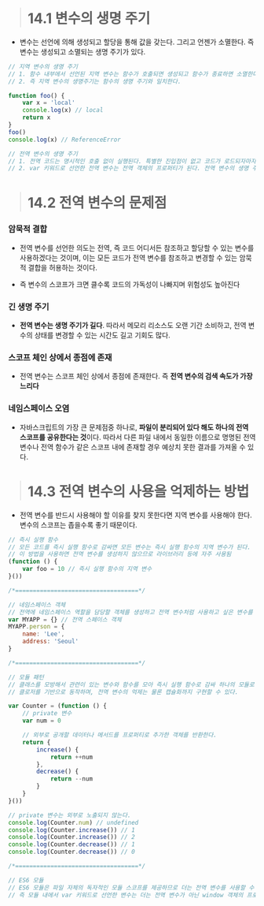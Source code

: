 > # 14.1 변수의 생명 주기

- 변수는 선언에 의해 생성되고 할당을 통해 값을 갖는다. 그리고 언젠가 소멸한다. 즉 변수는 생성되고 소멸되는 생명 주기가 있다.

```javascript
// 지역 변수의 생명 주기
// 1. 함수 내부에서 선언된 지역 변수는 함수가 호출되면 생성되고 함수가 종료하면 소멸한다
// 2. 즉 지역 변수의 생명주기는 함수의 생명 주기와 일치한다.

function foo() {
    var x = 'local'
    console.log(x) // local
    return x
}
foo()
console.log(x) // ReferenceError

// 전역 변수의 생명 주기
// 1. 전역 코드는 명시적인 호출 없이 실행된다. 특별한 진입점이 없고 코드가 로드되자마자 곧바로 해석되고 실행, 마지막 문이 실행되어 더 이상 실행할 문이 없을때 종료
// 2. var 키워드로 선언한 전역 변수는 전역 객체의 프로퍼티가 된다. 전역 변수의 생명 주기는 전역 객체의 생명 주기와 일치한다
```

> # 14.2 전역 변수의 문제점

### 암묵적 결합

- 전역 변수를 선언한 의도는 전역, 즉 코드 어디서든 참조하고 할당할 수 있는 변수를 사용하겠다는 것이며, 이는 모든 코드가 전역 변수를 참조하고 변경할 수 있는 암묵적 결합을 허용하는 것이다.

- 즉 변수의 스코프가 크면 클수록 코드의 가독성이 나빠지며 위험성도 높아진다

### 긴 생명 주기

- **전역 변수는 생명 주기가 길다**. 따라서 메모리 리소스도 오랜 기간 소비하고, 전역 변수의 상태를 변경할 수 있는 시간도 길고 기회도 많다.

### 스코프 체인 상에서 종점에 존재

- 전역 변수는 스코프 체인 상에서 종점에 존재한다. 즉 **전역 변수의 검색 속도가 가장 느리다**

### 네임스페이스 오염

- 자바스크립트의 가장 큰 문제점중 하나로, **파일이 분리되어 있다 해도 하나의 전역 스코프를 공유한다는 것**이다. 따라서 다른 파일 내에서 동일한 이름으로 명명된 전역 변수나 전역 함수가 같은 스코프 내에 존재할 경우 예상치 못한 결과를 가져올 수 있다.

> # 14.3 전역 변수의 사용을 억제하는 방법

- 전역 변수를 반드시 사용해야 할 이유를 찾지 못한다면 지역 변수를 사용해야 한다. 변수의 스코프는 좁을수록 좋기 때문이다.

```javascript
// 즉시 실행 함수
// 모든 코드를 즉시 실행 함수로 감싸면 모든 변수는 즉시 실행 함수의 지역 변수가 된다.
// 이 방법을 사용하면 전역 변수를 생성하지 않으므로 라이브러리 등에 자주 사용됨
(function () {
    var foo = 10 // 즉시 실행 함수의 지역 변수
}())

/*===================================*/

// 네임스페이스 객체
// 전역에 네임스페이스 역할을 담당할 객체를 생성하고 전역 변수처럼 사용하고 싶은 변수를 프로퍼티로 추가하는 방법
var MYAPP = {} // 전역 스페이스 객체
MYAPP.person = {
    name: 'Lee',
    address: 'Seoul'
}

/*===================================*/

// 모듈 패턴
// 클래스를 모방해서 관련이 있는 변수와 함수를 모아 즉시 실행 함수로 감싸 하나의 모듈로 만든다.
// 클로저를 기반으로 동작하며, 전역 변수의 억제는 물론 캡슐화까지 구현할 수 있다.

var Counter = (function () {
    // private 변수
    var num = 0

    // 외부로 공개할 데이터나 메서드를 프로퍼티로 추가한 객체를 반환한다.
    return {
        increase() {
            return ++num
        },
        decrease() {
            return --num
        }
    }
}())

// private 변수는 외부로 노출되지 않는다.
console.log(Counter.num) // undefined
console.log(Counter.increase()) // 1
console.log(Counter.increase()) // 2
console.log(Counter.decrease()) // 1
console.log(Counter.decrease()) // 0

/*===================================*/

// ES6 모듈
// ES6 모듈은 파일 자체의 독자적인 모듈 스코프를 제공하므로 더는 전역 변수를 사용할 수 없다.
// 즉 모듈 내에서 var 키워드로 선언한 변수는 더는 전역 변수가 아닌 window 객체의 프로퍼티도 아니다.


```